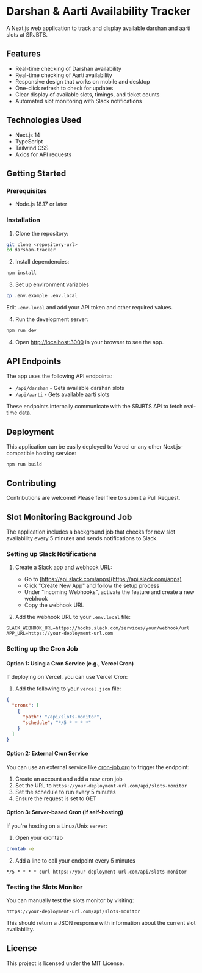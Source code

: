 # Darshan & Aarti Availability Tracker

A Next.js web application to track and display available darshan and aarti slots at SRJBTS.

## Features

- Real-time checking of Darshan availability
- Real-time checking of Aarti availability
- Responsive design that works on mobile and desktop
- One-click refresh to check for updates
- Clear display of available slots, timings, and ticket counts
- Automated slot monitoring with Slack notifications

## Technologies Used

- Next.js 14
- TypeScript
- Tailwind CSS
- Axios for API requests

## Getting Started

### Prerequisites

- Node.js 18.17 or later

### Installation

1. Clone the repository:

```bash
git clone <repository-url>
cd darshan-tracker
```

2. Install dependencies:

```bash
npm install
```

3. Set up environment variables
```bash
cp .env.example .env.local
```
Edit `.env.local` and add your API token and other required values.

4. Run the development server:

```bash
npm run dev
```

4. Open [http://localhost:3000](http://localhost:3000) in your browser to see the app.

## API Endpoints

The app uses the following API endpoints:

- `/api/darshan` - Gets available darshan slots
- `/api/aarti` - Gets available aarti slots

These endpoints internally communicate with the SRJBTS API to fetch real-time data.

## Deployment

This application can be easily deployed to Vercel or any other Next.js-compatible hosting service:

```bash
npm run build
```

## Contributing

Contributions are welcome! Please feel free to submit a Pull Request.

## Slot Monitoring Background Job

The application includes a background job that checks for new slot availability every 5 minutes and sends notifications to Slack.

### Setting up Slack Notifications

1. Create a Slack app and webhook URL:
   - Go to [https://api.slack.com/apps](https://api.slack.com/apps)
   - Click "Create New App" and follow the setup process
   - Under "Incoming Webhooks", activate the feature and create a new webhook
   - Copy the webhook URL

2. Add the webhook URL to your `.env.local` file:
```
SLACK_WEBHOOK_URL=https://hooks.slack.com/services/your/webhook/url
APP_URL=https://your-deployment-url.com
```

### Setting up the Cron Job

#### Option 1: Using a Cron Service (e.g., Vercel Cron)

If deploying on Vercel, you can use Vercel Cron:

1. Add the following to your `vercel.json` file:
```json
{
  "crons": [
    {
      "path": "/api/slots-monitor",
      "schedule": "*/5 * * * *"
    }
  ]
}
```

#### Option 2: External Cron Service

You can use an external service like [cron-job.org](https://cron-job.org) to trigger the endpoint:

1. Create an account and add a new cron job
2. Set the URL to `https://your-deployment-url.com/api/slots-monitor`
3. Set the schedule to run every 5 minutes
4. Ensure the request is set to GET

#### Option 3: Server-based Cron (if self-hosting)

If you're hosting on a Linux/Unix server:

1. Open your crontab
```bash
crontab -e
```

2. Add a line to call your endpoint every 5 minutes
```
*/5 * * * * curl https://your-deployment-url.com/api/slots-monitor
```

### Testing the Slots Monitor

You can manually test the slots monitor by visiting:

```
https://your-deployment-url.com/api/slots-monitor
```

This should return a JSON response with information about the current slot availability.

## License

This project is licensed under the MIT License.
